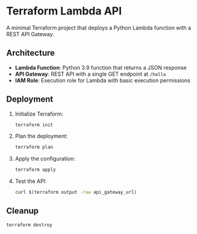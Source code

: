 # Terraform Lambda API

A minimal Terraform project that deploys a Python Lambda function with a REST API Gateway.

## Architecture

- **Lambda Function**: Python 3.9 function that returns a JSON response
- **API Gateway**: REST API with a single GET endpoint at `/hello`
- **IAM Role**: Execution role for Lambda with basic execution permissions

## Deployment

1. Initialize Terraform:
   ```bash
   terraform init
   ```

2. Plan the deployment:
   ```bash
   terraform plan
   ```

3. Apply the configuration:
   ```bash
   terraform apply
   ```

4. Test the API:
   ```bash
   curl $(terraform output -raw api_gateway_url)
   ```

## Cleanup

```bash
terraform destroy
```